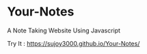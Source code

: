 # Your-Notes
A Note Taking Website Using Javascript

Try It : https://sujoy3000.github.io/Your-Notes/
